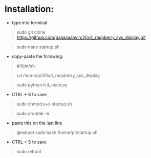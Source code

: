 # Installation:

- type into terminal
> sudo git clone https://github.com/gaaaaaaavin/20x4_raspberry_sys_display.git

> sudo nano startup.sh

- copy-paste the following:
> #!/bin/sh

> cd /home/pi/20x4_raspberry_sys_display

> sudo python lcd_main.py

- CTRL + S to save

> sudo chmod u+x startup.sh

> sudo crontab -e
> 
- paste this on the last line
> @reboot sudo bash /home/pi/startup.sh

- CTRL + S to save
> sudo reboot
